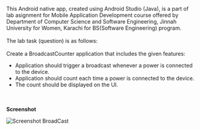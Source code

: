 This Android native app, created using Android Studio (Java), is a part of lab asignment for Mobile Application Development course offered by Department of Computer Science and Software Engineering, Jinnah University for Women, Karachi for BS(Software Engineering) program.<br><br>
The lab task (question) is as follows:<br><br>
Create a BroadcastCounter application that includes the given features:<br>
<ul>
<li>Application should trigger a broadcast whenever a power is connected to the device.</li>
<li>Application should count each time a power is connected to the device.</li>
<li>The count should be displayed on the UI.</li>
</ul>
<br><br>
<b>Screenshot</b><br>

![Screenshot BroadCast](https://user-images.githubusercontent.com/56563643/215350831-a8e1a10a-7c95-4133-90bd-09ca34ffca20.png)
